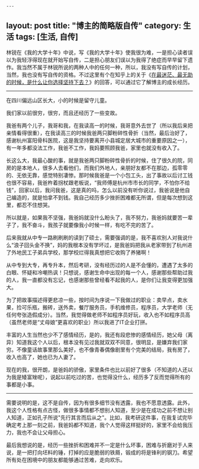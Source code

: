 	---
layout: post
title: "博主的简略版自传"
category: 生活
tags: [生活, 自传]
---

林锐在《我的大学十年》中说，写《我的大学十年》使我很为难，一是担心读者误以为我轻浮得现在就开始写自传，二是担心朋友们误以为我得了绝症而早早留下遗作。我当然不属于林锐所说的两种人中的任何一种，所以，我没有写自传的计划，当然，我也没有写自传的资格。不过这里有个在知乎上的关于《[在最迷茫、最无助的时候，是什么让你选择坚持下去？][1]》的回答，可以通过它了解博主的成长经历。

---

在四川偏远山区长大，小的时候是留守儿童。

我们家以前很穷，很穷，而且还经历了一些变故。

我爸有两个儿子，我哥和我，在我读高一的时候，我哥意外去世了（所以我后来把亲情看得很重），在我读高三的时候我爸两只脚粉碎性骨折（当然，最后治好了，感谢杭州富阳骨科医院，这是我坚持要离开小县城定居大城市的重要原因之一），有一年多都没法工作，我爸不工作，我妈要照顾我爸，家里也就没有收入了。

长这么大，我最心酸的事，就是我爸两只脚粉碎性骨折的时候，住了很久的院，同房的是本地人，很多人去看他们，而我们外地人，亲朋好友都不在那边，孤零零的、无依无靠，感觉特别凄惨。那时候我爸是一个小包工头，出了事故以后讨工钱也很不容易，我爸杵着拐杖跟老板说，“我师傅是杭州市市长的同学，不怕你不给钱”，回家以后，我问我爸，这是真的吗，怎么以前没有听你说过，我爸说是他自己编造的，就是怕拿不到钱。我自己经历多少挫折困难都无所谓，但是每次想到这里，都忍不住想哭。

所以就是，如果我不坚强，我爸妈就没什么盼头了，我不努力，我爸妈就要苦一辈子了，我不奋斗，我孩子就要像我小时候一样，有吃不完的苦了。

后来我就从中专一路刷刷刷的读到了硕士，需要强调的是，我不喜欢别人对我说什么“浪子回头金不换”，妈的我根本没有学坏过，是我爸妈把我从老家带到了杭州进了外地民工子弟兵学校，那学校烂得我真想把它收购了养猪啊！

从中专到大专，再专升本，然后考研，没有经历过的人是不会懂的，遭遇了太多的白眼、怀疑和冷嘲热讽！只想说，感谢生命中出现的每一个人，感谢那些帮助过我的人，我一直都没有忘记，也感谢那些曾经看不起我的人，是你们让我变得更加强大。

为了把故事描述得更悲凉一些，按时间为序说一下我做过的职业：卖早点，卖水果，捡可乐瓶，搬砖，送外卖，餐厅服务员，手机维修员，程序员，大学老师（无任何夸张造假成分）。当然，我觉得做老师不如程序员好玩，收入也不如程序员高（虽然老师是“丈母娘”更喜欢的职业）所以我进了IT企业打拼。

丰富的人生当然也少不了感情经历，是的，我还有段悲惨的感情经历，她父母（离异）知道我这个人以后，根本没有见过我就双双不同意，很明显，是嫌弃我们家穷。不像童话故事里那么美好，也不像青春偶像剧里有个完美的结局，我有房了，收入也高了，她也已为人妻了。

现在的我，很开朗，是爸妈的骄傲，家里条件也比以前好了很多（不知道的人还以为我是矮富矬呢），说起以前吃过的苦，也觉得没什么，经历多了反而觉得所有的事都是小事。

---

需要说明的是，这不是自传，因为有很多细节没有透露，我也不愿意透露。此外，我这个人性格有点古怪，做很多事情都不想别人知道，至少是在成功之前不想让别人知道，正如孔子所说"先行其言而后从之"。比如，我考研这件事，在我复试完毕确定考上那一刻之前，我爸妈都不知道，我个人觉得这样挺好的，家里不会给我压力，我也不会让父母担心。

最后我想说的是，经历一些挫折和困难并不一定是什么坏事，困难与折磨对于人来说，是一把打向坯料的锤，打掉的应是脆弱的铁屑，锻成的将是锋利的钢刀。希望所有处在困境中的朋友都能够通过苦难，走向欢乐。

[1]: http://www.zhihu.com/question/22857165
